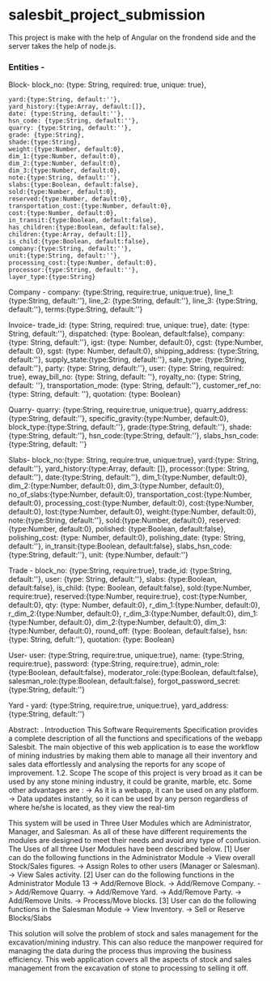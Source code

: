 # salesbit_project_submission

This project is make with the help of Angular on the frondend side and the server takes the help of node.js.

### Entities -
Block-
    block_no: {type: String, required: true, unique: true},
    
    yard:{type:String, default:''},
    yard_history:{type:Array, default:[]},
    date: {type:String, default:''},
    hsn_code: {type:String, default:''},
    quarry: {type:String, default:''},
    grade: {type:String},
    shade:{type:String},
    weight:{type:Number, default:0},
    dim_1:{type:Number, default:0},
    dim_2:{type:Number, default:0},
    dim_3:{type:Number, default:0},
    note:{type:String, default:''},
    slabs:{type:Boolean, default:false},
    sold:{type:Number, default:0},
    reserved:{type:Number, default:0},
    transportation_cost:{type:Number, default:0},
    cost:{type:Number, default:0},
    in_transit:{type:Boolean, default:false},
    has_children:{type:Boolean, default:false},
    children:{type:Array, default:[]},
    is_child:{type:Boolean, default:false},
    company:{type:String, default:''},
    unit:{type:String, default:''},
    processing_cost:{type:Number, default:0},
    processor:{type:String, default:''},
    layer_type:{type:String}
    
 Company -
    company: {type:String, require:true, unique:true},
    line_1: {type:String, default:''},
    line_2: {type:String, default:''},
    line_3: {type:String, default:''},
    terms:{type:String, default:''}
    
 Invoice-
    trade_id: {type: String, required: true, unique: true},
    date: {type: String, default:''},
    dispatched: {type: Boolean, default:false},
    company: {type: String, default:''},
    igst: {type: Number, default:0},
    cgst: {type:Number, default: 0},
    sgst: {type: Number, default:0},
    shipping_address: {type:String, default:''},
    supply_state:{type:String, default:''},
    sale_type: {type:String, default:''},
    party: {type: String, default:''},
    user: {type: String, required: true},
    eway_bill_no: {type: String, default: ''},
    royalty_no: {type: String, default: ''},
    transportation_mode: {type: String, default:''},
    customer_ref_no: {type: String, default: ''},
    quotation: {type: Boolean}
 
 Quarry-
    quarry: {type:String, require:true, unique:true},
    quarry_address: {type:String, default:''},
    specific_gravity:{type:Number, default:0},
    block_type:{type:String, default:''},
    grade:{type:String, default:''},
    shade:{type:String, default:''},
    hsn_code:{type:String, default:''},
    slabs_hsn_code: {type:String, default: ''}

Slabs-
    block_no:{type: String, require:true, unique:true},
    yard:{type: String, default:''},
    yard_history:{type:Array, default: []},
    processor:{type: String, default:''},
    date:{type:String, default:''},
    dim_1:{type:Number, default:0},
    dim_2:{type:Number, default:0},
    dim_3:{type:Number, default:0},
    no_of_slabs:{type:Number, default:0},
    transportation_cost:{type:Number, default:0},
    processing_cost:{type:Number, default:0},
    cost:{type:Number, default:0},
    lost:{type:Number, default:0},
    weight:{type:Number, default:0},
    note:{type:String, default:''},
    sold:{type:Number, default:0},
    reserved: {type:Number, default:0},
    polished: {type:Boolean, default:false},
    polishing_cost: {type: Number, default:0},
    polishing_date: {type: String, default:''},
    in_transit:{type:Boolean, default:false},
    slabs_hsn_code: {type:String, default:''},
    unit: {type:Number, default:''}
    
Trade - 
    block_no: {type:String, require:true},
    trade_id: {type:String, default:''},
    user: {type: String, default:''},
    slabs: {type:Boolean, default:false},
    is_child: {type: Boolean, default:false},
    sold:{type:Number, require:true},
    reserved:{type:Number, require:true},
    cost:{type:Number, default:0},
    qty: {type: Number, default:0},
    r_dim_1:{type:Number, default:0},
    r_dim_2:{type:Number, default:0},
    r_dim_3:{type:Number, default:0},
    dim_1:{type:Number, default:0},
    dim_2:{type:Number, default:0},
    dim_3:{type:Number, default:0},
    round_off: {type: Boolean, default:false},
    hsn: {type: String, defult:''},
    quotation: {type: Boolean}
    
 User-
    user: {type:String, require:true, unique:true},
    name: {type:String, require:true},
    password: {type:String, require:true},
    admin_role: {type:Boolean, default:false},
    moderator_role:{type:Boolean, default:false},
    salesman_role:{type:Boolean, default:false},
    forgot_password_secret:{type:String, default:''}
    
Yard -
    yard: {type:String, require:true, unique:true},
    yard_address: {type:String, default:''}

Abstract:
. Introduction
This Software Requirements Specification provides a complete description of all
the functions and specifications of the webapp Salesbit.
The main objective of this web application is to ease the workflow of mining
industries by making them able to manage all their inventory and sales data
effortlessly and analysing the reports for any scope of improvement.
1.2. Scope
The scope of this project is very broad as it can be used by any stone mining
industry, it could be granite, marble, etc. Some other advantages are :
-> As it is a webapp, it can be used on any platform.
-> Data updates instantly, so it can be used by any person regardless of where
he/she is located, as they view the real-tim

This system will be used in Three User Modules which are Administrator,
Manager, and Salesman. As all of these have different requirements the modules
are designed to meet their needs and avoid any type of confusion. The Uses of
all three User Modules have been described below.
[1] User can do the following functions in the Administrator Module
-> View overall Stock/Sales figures.
-> Assign Roles to other users (Manager or Salesman).
-> View Sales activity.
[2] User can do the following functions in the Administrator Module
13
-> Add/Remove Block.
-> Add/Remove Company.
-> Add/Remove Quarry.
-> Add/Remove Yard.
-> Add/Remove Party.
-> Add/Remove Units.
-> Process/Move blocks.
[3] User can do the following functions in the Salesman Module
-> View Inventory.
-> Sell or Reserve Blocks/Slabs

This solution will solve the problem of stock and sales
management for the excavation/mining industry. This can
also reduce the manpower required for managing the data
during the process thus improving the business efficiency.
This web application covers all the aspects of stock and sales
management from the excavation of stone to processing to
selling it off.

